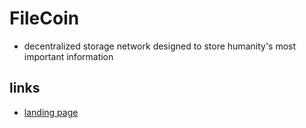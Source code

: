 # FileCoin

- decentralized storage network designed to store humanity's most important information

## links

- [landing page](https://filecoin.io/)
